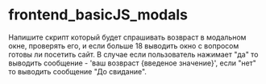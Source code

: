 # frontend_basicJS_modals

Напишите скрипт который будет спрашивать возвраст в модальном окне, проверять его,
и если больше 18 выводить окно с вопросом готовы ли посетить сайт.
В случае если пользователь нажимает "да" то выводить сообщение - 'ваш возвраст {введеное значение}',
если "нет" то выводить сообщение "До свидание".
